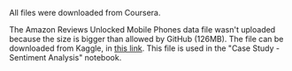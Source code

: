 All files were downloaded from Coursera.

The Amazon Reviews Unlocked Mobile Phones data file wasn't uploaded because the size is bigger than allowed by GitHub (126MB). The file can be downloaded from Kaggle, in [this link](https://www.kaggle.com/PromptCloudHQ/amazon-reviews-unlocked-mobile-phones). This file is used in the "Case Study - Sentiment Analysis" notebook.
